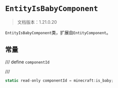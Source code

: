 # `EntityIsBabyComponent`

> 文档版本：1.21.0.20

`EntityIsBabyComponent`类，扩展自`EntityComponent`。

## 常量

/// define
`componentId`


///

```js
static read-only componentId = minecraft:is_baby;
```

